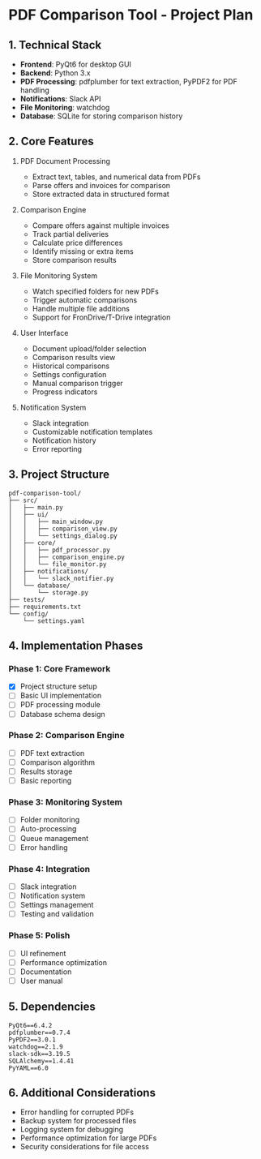 # PDF Comparison Tool - Project Plan

## 1. Technical Stack
- **Frontend**: PyQt6 for desktop GUI
- **Backend**: Python 3.x
- **PDF Processing**: pdfplumber for text extraction, PyPDF2 for PDF handling
- **Notifications**: Slack API
- **File Monitoring**: watchdog
- **Database**: SQLite for storing comparison history

## 2. Core Features
1. PDF Document Processing
   - Extract text, tables, and numerical data from PDFs
   - Parse offers and invoices for comparison
   - Store extracted data in structured format

2. Comparison Engine
   - Compare offers against multiple invoices
   - Track partial deliveries
   - Calculate price differences
   - Identify missing or extra items
   - Store comparison results

3. File Monitoring System
   - Watch specified folders for new PDFs
   - Trigger automatic comparisons
   - Handle multiple file additions
   - Support for FronDrive/T-Drive integration

4. User Interface
   - Document upload/folder selection
   - Comparison results view
   - Historical comparisons
   - Settings configuration
   - Manual comparison trigger
   - Progress indicators

5. Notification System
   - Slack integration
   - Customizable notification templates
   - Notification history
   - Error reporting

## 3. Project Structure
```
pdf-comparison-tool/
├── src/
│   ├── main.py
│   ├── ui/
│   │   ├── main_window.py
│   │   ├── comparison_view.py
│   │   └── settings_dialog.py
│   ├── core/
│   │   ├── pdf_processor.py
│   │   ├── comparison_engine.py
│   │   └── file_monitor.py
│   ├── notifications/
│   │   └── slack_notifier.py
│   └── database/
│       └── storage.py
├── tests/
├── requirements.txt
└── config/
    └── settings.yaml
```

## 4. Implementation Phases

### Phase 1: Core Framework
- [x] Project structure setup
- [ ] Basic UI implementation
- [ ] PDF processing module
- [ ] Database schema design

### Phase 2: Comparison Engine
- [ ] PDF text extraction
- [ ] Comparison algorithm
- [ ] Results storage
- [ ] Basic reporting

### Phase 3: Monitoring System
- [ ] Folder monitoring
- [ ] Auto-processing
- [ ] Queue management
- [ ] Error handling

### Phase 4: Integration
- [ ] Slack integration
- [ ] Notification system
- [ ] Settings management
- [ ] Testing and validation

### Phase 5: Polish
- [ ] UI refinement
- [ ] Performance optimization
- [ ] Documentation
- [ ] User manual

## 5. Dependencies
```
PyQt6==6.4.2
pdfplumber==0.7.4
PyPDF2==3.0.1
watchdog==2.1.9
slack-sdk==3.19.5
SQLAlchemy==1.4.41
PyYAML==6.0
```

## 6. Additional Considerations
- Error handling for corrupted PDFs
- Backup system for processed files
- Logging system for debugging
- Performance optimization for large PDFs
- Security considerations for file access
